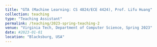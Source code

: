 ```yaml
---
title: "GTA (Machine Learning: CS 4824/ECE 4424), Prof. Lifu Huang"
collection: teaching
type: "Teaching Assistant"
permalink: /teaching/2023-spring-teaching-2
venue: "Virginia Tech, Department of Computer Science, Spring 2023"
date: #2023-01-01
location: "Blacksburg, USA"
---
```


[//]: # (I worked as a Graduate Teaching Assistant for Professor [Lifu Huang]&#40;https://wilburone.github.io/index.html&#41; in the Machine Learning course for fall 2023. This involved reviewing solutions to assignments, assisting with grading and quizzes. This was also a project based course and I worked as a product manager for 8 different students teams working on diverse projects in Machine Learning. I also held office hours and conducted workshops on Numpy and Pytorch.)


